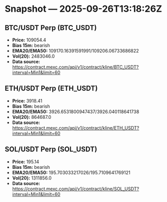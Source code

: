 # Snapshot — 2025-09-26T13:18:26Z

## BTC/USDT Perp (BTC_USDT)
- **Price:** 109054.4
- **Bias 15m:** bearish
- **EMA20/EMA50:** 109170.16391591991/109206.06733686822
- **Vol(20):** 2483046.0
- **Data source:** https://contract.mexc.com/api/v1/contract/kline/BTC_USDT?interval=Min1&limit=60

## ETH/USDT Perp (ETH_USDT)
- **Price:** 3918.41
- **Bias 15m:** bearish
- **EMA20/EMA50:** 3926.6531800947437/3926.040118641738
- **Vol(20):** 864687.0
- **Data source:** https://contract.mexc.com/api/v1/contract/kline/ETH_USDT?interval=Min1&limit=60

## SOL/USDT Perp (SOL_USDT)
- **Price:** 195.14
- **Bias 15m:** bearish
- **EMA20/EMA50:** 195.703033217026/195.7109641769121
- **Vol(20):** 1311856.0
- **Data source:** https://contract.mexc.com/api/v1/contract/kline/SOL_USDT?interval=Min1&limit=60
